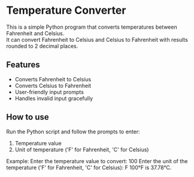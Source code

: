 # Temperature Converter

This is a simple Python program that converts temperatures between Fahrenheit and Celsius.  
It can convert Fahrenheit to Celsius and Celsius to Fahrenheit with results rounded to 2 decimal places.

## Features
- Converts Fahrenheit to Celsius
- Converts Celsius to Fahrenheit
- User-friendly input prompts
- Handles invalid input gracefully

## How to use
Run the Python script and follow the prompts to enter:
1. Temperature value  
2. Unit of temperature ('F' for Fahrenheit, 'C' for Celsius)

Example:
Enter the temperature value to convert: 100
Enter the unit of the temperature ('F' for Fahrenheit, 'C' for Celsius): F
100°F is 37.78°C.